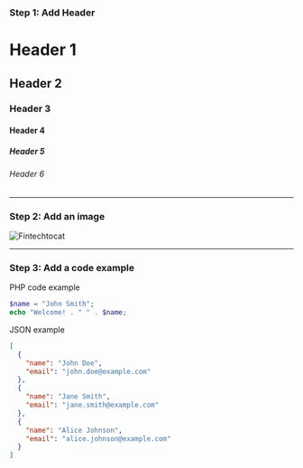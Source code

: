 
### Step 1: Add Header


# Header 1
## Header 2
### Header 3
#### Header 4
##### Header 5
###### Header 6

---

### Step 2: Add an image

![Fintechtocat](https://octodex.github.com/images/Fintechtocat.png)

-----

### Step 3: Add a code example

PHP code example
```php
$name = "John Smith";
echo "Welcome! . " " . $name;
```

JSON example 

```json
[
  {
    "name": "John Doe",
    "email": "john.doe@example.com"
  },
  {
    "name": "Jane Smith",
    "email": "jane.smith@example.com"
  },
  {
    "name": "Alice Johnson",
    "email": "alice.johnson@example.com"
  }
]
```
